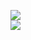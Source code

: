 [![](https://img.shields.io/badge/Made%20With-Github%20Spray-lightgrey.svg?style=for-the-badge&logo=github)](https://github.com/Annihil/github-spray#11134)  
[![](https://i.imgur.com/2DrTn0Z.gif)](https://github.com/Annihil/github-spray)